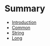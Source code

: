 # Summary

* [Introduction](README.md)
* [Common](common.md)
* [String](string.md)
* [Long](long.md)

